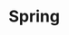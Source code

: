 # Spring <template> Beispiel

Beschreibung

###[xml-config-datei.xml](../../../src/main/resources/ref/simple-ref.xml)
```xml
hier steht der xml code
```
### [RefBean.java](../../../src/main/java/ch/wesr/spring/core/container/xml/dependencyinjection/ref/RefBean.java)
````java
hier steht der Java Code
````

### [SimpleRefRunner.java](../../../src/main/java/ch/wesr/spring/core/container/xml/dependencyinjection/ref/SimpleRefRunner.java)
````java
hier steht der Java Code der main methode
````

### output
````text
Hier steht der Output aus der Console
````

### [zurück zu spring-ioc-container](../../../spring-ioc-container.md)
